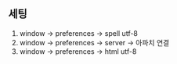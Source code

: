## 세팅
1. window -> preferences -> spell utf-8
2. window -> preferences -> server -> 아파치 연결
3. window -> preferences -> html utf-8

